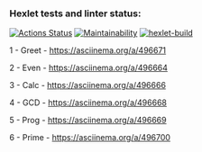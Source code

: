 ### Hexlet tests and linter status:
[![Actions Status](https://github.com/zeezoofromspb/java-project-lvl1/workflows/hexlet-check/badge.svg)](https://github.com/zeezoofromspb/java-project-lvl1/actions)
[![Maintainability](https://api.codeclimate.com/v1/badges/5388bf94d64a910840c7/maintainability)](https://codeclimate.com/github/zeezoofromspb/java-project-lvl1/maintainability)
[![hexlet-build](https://github.com/zeezoofromspb/java-project-lvl1/actions/workflows/hexlet-build.yml/badge.svg)](https://github.com/zeezoofromspb/java-project-lvl1/actions/workflows/hexlet-build.yml)

1 - Greet - https://asciinema.org/a/496671

2 - Even - https://asciinema.org/a/496664

3 - Calc - https://asciinema.org/a/496666

4 - GCD - https://asciinema.org/a/496668

5 - Prog - https://asciinema.org/a/496669

6 - Prime - https://asciinema.org/a/496700
